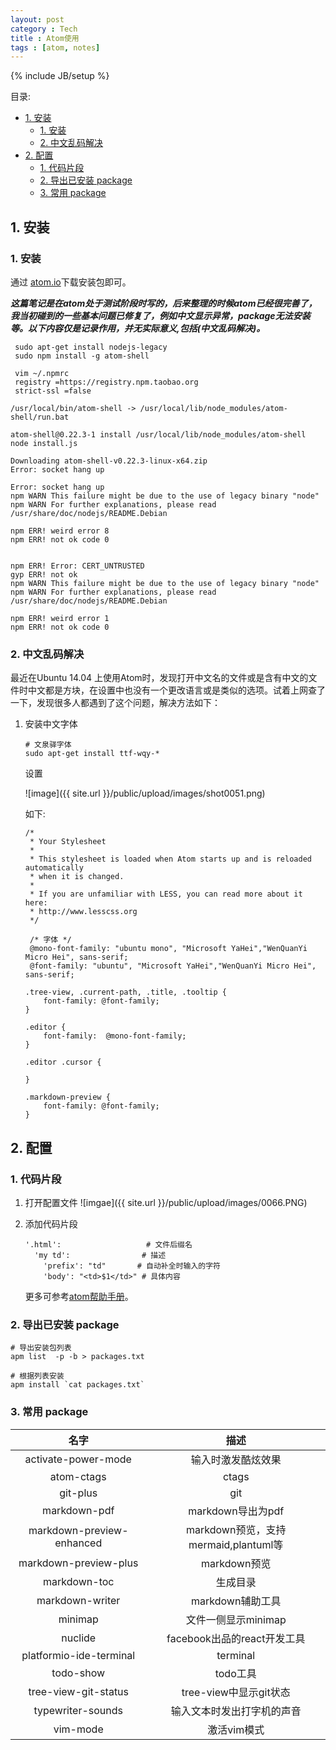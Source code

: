 ```yaml
---
layout: post
category : Tech
title : Atom使用
tags : [atom, notes]
---
```

{% include JB/setup %}

目录:

<!-- @import "[TOC]" {cmd="toc" depthFrom=2 depthTo=6 orderedList=false} -->
<!-- code_chunk_output -->

* [1. 安装](#1-安装)
	* [1. 安装](#1-安装-1)
	* [2. 中文乱码解决](#2-中文乱码解决)
* [2. 配置](#2-配置)
	* [1. 代码片段](#1-代码片段)
	* [2. 导出已安装 package](#2-导出已安装-package)
	* [3. 常用 package](#3-常用-package)

<!-- /code_chunk_output -->


## 1. 安装

### 1. 安装

通过 [atom.io](https://atom.io)下载安装包即可。

***这篇笔记是在atom处于测试阶段时写的，后来整理的时候atom已经很完善了，我当初碰到的一些基本问题已修复了，例如中文显示异常，package无法安装等。以下内容仅是记录作用，并无实际意义,包括(中文乱码解决)。***

```
 sudo apt-get install nodejs-legacy
 sudo npm install -g atom-shell

 vim ~/.npmrc
 registry =https://registry.npm.taobao.org
 strict-ssl =false

/usr/local/bin/atom-shell -> /usr/local/lib/node_modules/atom-shell/run.bat

atom-shell@0.22.3-1 install /usr/local/lib/node_modules/atom-shell
node install.js

Downloading atom-shell-v0.22.3-linux-x64.zip
Error: socket hang up

Error: socket hang up
npm WARN This failure might be due to the use of legacy binary "node"
npm WARN For further explanations, please read
/usr/share/doc/nodejs/README.Debian

npm ERR! weird error 8
npm ERR! not ok code 0


npm ERR! Error: CERT_UNTRUSTED
gyp ERR! not ok
npm WARN This failure might be due to the use of legacy binary "node"
npm WARN For further explanations, please read
/usr/share/doc/nodejs/README.Debian

npm ERR! weird error 1
npm ERR! not ok code 0
```

### 2. 中文乱码解决

最近在Ubuntu 14.04 上使用Atom时，发现打开中文名的文件或是含有中文的文件时中文都是方块，在设置中也没有一个更改语言或是类似的选项。试着上网查了一下，发现很多人都遇到了这个问题，解决方法如下：

1. 安装中文字体
   ```
   # 文泉驿字体
   sudo apt-get install ttf-wqy-*
   ```
   设置

   ![image]({{ site.url }}/public/upload/images/shot0051.png)

   如下:
   ```
   /*
    * Your Stylesheet
    *
    * This stylesheet is loaded when Atom starts up and is reloaded automatically
    * when it is changed.
    *
    * If you are unfamiliar with LESS, you can read more about it here:
    * http://www.lesscss.org
    */

    /* 字体 */
    @mono-font-family: "ubuntu mono", "Microsoft YaHei","WenQuanYi Micro Hei", sans-serif;
    @font-family: "ubuntu", "Microsoft YaHei","WenQuanYi Micro Hei", sans-serif;

   .tree-view, .current-path, .title, .tooltip {
       font-family: @font-family;
   }

   .editor {
       font-family:  @mono-font-family;
   }

   .editor .cursor {

   }

   .markdown-preview {
       font-family: @font-family;
   }
   ```

## 2. 配置

### 1. 代码片段

1. 打开配置文件
    ![imgae]({{ site.url }}/public/upload/images/0066.PNG)
2. 添加代码片段
    ```
    '.html':                   # 文件后缀名
      'my td':                # 描述
        'prefix': "td"       # 自动补全时输入的字符
        'body': "<td>$1</td>" # 具体内容
    ```

   更多可参考[atom帮助手册](https://atom.io/docs/latest/using-atom-basic-customization)。
### 2. 导出已安装 package

```
# 导出安装包列表
apm list  -p -b > packages.txt

# 根据列表安装
apm install `cat packages.txt`
```

### 3. 常用 package

|            名字             |               描述               |
| :-----------------------: | :----------------------------: |
|    activate-power-mode    |           输入时激发酷炫效果            |
|        atom-ctags         |             ctags              |
|         git-plus          |              git               |
|       markdown-pdf        |         markdown导出为pdf         |
| markdown-preview-enhanced | markdown预览，支持mermaid,plantuml等 |
|   markdown-preview-plus   |           markdown预览           |
|       markdown-toc        |              生成目录              |
|      markdown-writer      |          markdown辅助工具          |
|          minimap          |         文件一侧显示minimap          |
|          nuclide          |      facebook出品的react开发工具      |
|  platformio-ide-terminal  |            terminal            |
|         todo-show         |             todo工具             |
|   tree-view-git-status    |       tree-view中显示git状态        |
|     typewriter-sounds     |         输入文本时发出打字机的声音          |
|         vim-mode          |            激活vim模式             |
